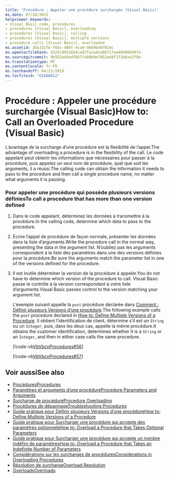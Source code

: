 ```yaml
---
title: 'Procédure : Appeler une procédure surchargée (Visual Basic)'
ms.date: 07/20/2015
helpviewer_keywords:
- Visual Basic code, procedures
- procedures [Visual Basic], overloading
- procedures [Visual Basic], calling
- procedures [Visual Basic], multiple versions
- procedure calls [Visual Basic], overloaded
ms.assetid: 3bb331fb-f6bc-406f-9ca0-9609b497014c
ms.openlocfilehash: d325c09516b4ce03facedce86f17ea49480b997a
ms.sourcegitcommit: 9b552addadfb57fab0b9e7852ed4f1f1b8a42f8e
ms.translationtype: MT
ms.contentlocale: fr-FR
ms.lasthandoff: 04/23/2019
ms.locfileid: "61666012"
---
```

# <a name="how-to-call-an-overloaded-procedure-visual-basic"></a><span data-ttu-id="e204d-102">Procédure : Appeler une procédure surchargée (Visual Basic)</span><span class="sxs-lookup"><span data-stu-id="e204d-102">How to: Call an Overloaded Procedure (Visual Basic)</span></span>
<span data-ttu-id="e204d-103">L’avantage de la surcharge d’une procédure est la flexibilité de l’appel.</span><span class="sxs-lookup"><span data-stu-id="e204d-103">The advantage of overloading a procedure is in the flexibility of the call.</span></span> <span data-ttu-id="e204d-104">Le code appelant peut obtenir les informations que nécessaires pour passer à la procédure, puis appelez un seul nom de procédure, quel que soit les arguments, il a réussi.</span><span class="sxs-lookup"><span data-stu-id="e204d-104">The calling code can obtain the information it needs to pass to the procedure and then call a single procedure name, no matter what arguments it is passing.</span></span>  
  
### <a name="to-call-a-procedure-that-has-more-than-one-version-defined"></a><span data-ttu-id="e204d-105">Pour appeler une procédure qui possède plusieurs versions définies</span><span class="sxs-lookup"><span data-stu-id="e204d-105">To call a procedure that has more than one version defined</span></span>  
  
1. <span data-ttu-id="e204d-106">Dans le code appelant, déterminez les données à transmettre à la procédure.</span><span class="sxs-lookup"><span data-stu-id="e204d-106">In the calling code, determine which data to pass to the procedure.</span></span>  
  
2. <span data-ttu-id="e204d-107">Écrire l’appel de procédure de façon normale, présenter les données dans la liste d’arguments.</span><span class="sxs-lookup"><span data-stu-id="e204d-107">Write the procedure call in the normal way, presenting the data in the argument list.</span></span> <span data-ttu-id="e204d-108">N’oubliez pas les arguments correspondent à la liste des paramètres dans une des versions définies pour la procédure.</span><span class="sxs-lookup"><span data-stu-id="e204d-108">Be sure the arguments match the parameter list in one of the versions defined for the procedure.</span></span>  
  
3. <span data-ttu-id="e204d-109">Il est inutile déterminer la version de la procédure à appeler.</span><span class="sxs-lookup"><span data-stu-id="e204d-109">You do not have to determine which version of the procedure to call.</span></span> <span data-ttu-id="e204d-110">Visual Basic passe le contrôle à la version correspondant à votre liste d’arguments.</span><span class="sxs-lookup"><span data-stu-id="e204d-110">Visual Basic passes control to the version matching your argument list.</span></span>  
  
     <span data-ttu-id="e204d-111">L’exemple suivant appelle la `post` procédure déclarée dans [Comment : Définir plusieurs Versions d’une procédure](./how-to-define-multiple-versions-of-a-procedure.md).</span><span class="sxs-lookup"><span data-stu-id="e204d-111">The following example calls the `post` procedure declared in [How to: Define Multiple Versions of a Procedure](./how-to-define-multiple-versions-of-a-procedure.md).</span></span> <span data-ttu-id="e204d-112">Il obtient l’identification de client, détermine s’il est un `String` ou un `Integer`, puis, dans les deux cas, appelle la même procédure.</span><span class="sxs-lookup"><span data-stu-id="e204d-112">It obtains the customer identification, determines whether it is a `String` or an `Integer`, and then in either case calls the same procedure.</span></span>  
  
     [!code-vb[VbVbcnProcedures#56](~/samples/snippets/visualbasic/VS_Snippets_VBCSharp/VbVbcnProcedures/VB/Class1.vb#56)]  
  
     [!code-vb[VbVbcnProcedures#57](~/samples/snippets/visualbasic/VS_Snippets_VBCSharp/VbVbcnProcedures/VB/Class1.vb#57)]  
  
## <a name="see-also"></a><span data-ttu-id="e204d-113">Voir aussi</span><span class="sxs-lookup"><span data-stu-id="e204d-113">See also</span></span>

- [<span data-ttu-id="e204d-114">Procédures</span><span class="sxs-lookup"><span data-stu-id="e204d-114">Procedures</span></span>](./index.md)
- [<span data-ttu-id="e204d-115">Paramètres et arguments d’une procédure</span><span class="sxs-lookup"><span data-stu-id="e204d-115">Procedure Parameters and Arguments</span></span>](./procedure-parameters-and-arguments.md)
- [<span data-ttu-id="e204d-116">Surcharge de procédure</span><span class="sxs-lookup"><span data-stu-id="e204d-116">Procedure Overloading</span></span>](./procedure-overloading.md)
- [<span data-ttu-id="e204d-117">Procédures de dépannage</span><span class="sxs-lookup"><span data-stu-id="e204d-117">Troubleshooting Procedures</span></span>](./troubleshooting-procedures.md)
- [<span data-ttu-id="e204d-118">Guide pratique pour Définir plusieurs Versions d’une procédure</span><span class="sxs-lookup"><span data-stu-id="e204d-118">How to: Define Multiple Versions of a Procedure</span></span>](./how-to-define-multiple-versions-of-a-procedure.md)
- [<span data-ttu-id="e204d-119">Guide pratique pour Surcharger une procédure qui accepte des paramètres optionnels</span><span class="sxs-lookup"><span data-stu-id="e204d-119">How to: Overload a Procedure that Takes Optional Parameters</span></span>](./how-to-overload-a-procedure-that-takes-optional-parameters.md)
- [<span data-ttu-id="e204d-120">Guide pratique pour Surcharger une procédure qui accepte un nombre indéfini de paramètres</span><span class="sxs-lookup"><span data-stu-id="e204d-120">How to: Overload a Procedure that Takes an Indefinite Number of Parameters</span></span>](./how-to-overload-a-procedure-that-takes-an-indefinite-number-of-parameters.md)
- [<span data-ttu-id="e204d-121">Considérations sur les surcharges de procédures</span><span class="sxs-lookup"><span data-stu-id="e204d-121">Considerations in Overloading Procedures</span></span>](./considerations-in-overloading-procedures.md)
- [<span data-ttu-id="e204d-122">Résolution de surcharge</span><span class="sxs-lookup"><span data-stu-id="e204d-122">Overload Resolution</span></span>](./overload-resolution.md)
- [<span data-ttu-id="e204d-123">Overloads</span><span class="sxs-lookup"><span data-stu-id="e204d-123">Overloads</span></span>](../../../../visual-basic/language-reference/modifiers/overloads.md)
